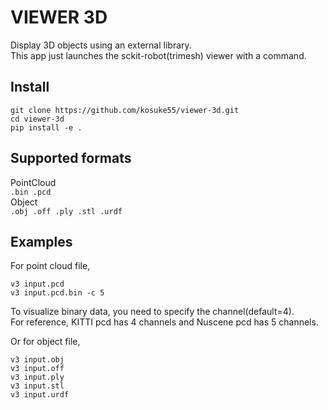 # VIEWER 3D

Display 3D objects using an external library.  
This app just launches the sckit-robot(trimesh) viewer with a command.  

## Install

```
git clone https://github.com/kosuke55/viewer-3d.git  
cd viewer-3d  
pip install -e .  
```

## Supported formats  
PointCloud  
`.bin .pcd`  
Object  
`.obj .off .ply .stl .urdf`  

## Examples
For point cloud file,  
```
v3 input.pcd  
v3 input.pcd.bin -c 5  
```

To visualize binary data, you need to specify the channel(default=4).  
For reference, KITTI pcd has 4 channels and Nuscene pcd has 5 channels.  

Or for object file,  
```
v3 input.obj  
v3 input.off  
v3 input.ply  
v3 input.stl  
v3 input.urdf  
```
